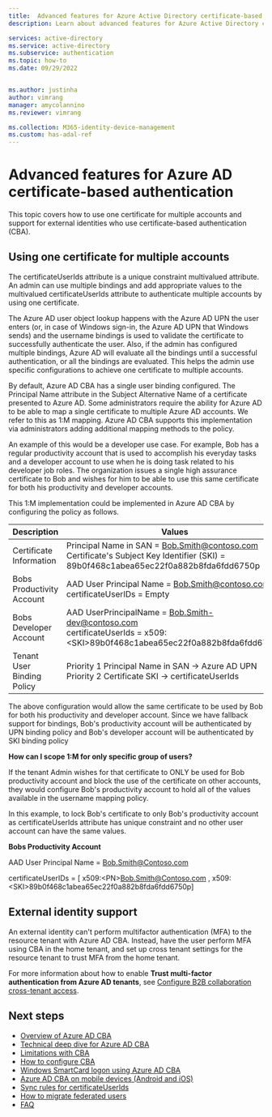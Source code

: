```yaml
---
title:  Advanced features for Azure Active Directory certificate-based authentication
description: Learn about advanced features for Azure Active Directory certificate-based authentication

services: active-directory
ms.service: active-directory
ms.subservice: authentication
ms.topic: how-to
ms.date: 09/29/2022


ms.author: justinha
author: vimrang
manager: amycolannino
ms.reviewer: vimrang

ms.collection: M365-identity-device-management
ms.custom: has-adal-ref
---
```


# Advanced features for Azure AD certificate-based authentication 

This topic covers how to use one certificate for multiple accounts and support for external identities who use certificate-based authentication (CBA).

## Using one certificate for multiple accounts 

The certificateUserIds attribute is a unique constraint multivalued attribute. An admin can use multiple bindings and add appropriate values to the multivalued certificateUserIds attribute to authenticate multiple accounts by using one certificate.

The Azure AD user object lookup happens with the Azure AD UPN the user enters (or, in case of Windows sign-in, the Azure AD UPN that Windows sends) and the username bindings is used to validate the certificate to successfully authenticate the user. Also, if the admin has configured multiple bindings, Azure AD will evaluate all the bindings until a successful authentication, or all the bindings are evaluated. This helps the admin use specific configurations to achieve one certificate to multiple accounts.

By default, Azure AD CBA has a single user binding configured. The Principal Name attribute in the Subject Alternative Name of a certificate presented to Azure AD. Some administrators require the ability for Azure AD to be able to map a single certificate to multiple Azure AD accounts. We refer to this as 1:M mapping. Azure AD CBA supports this implementation via administrators adding additional mapping methods to the policy. 

An example of this would be a developer use case. For example, Bob has a regular productivity account that is used to accomplish his everyday tasks and a developer account to use when he is doing task related to his developer job roles. The organization issues a single high assurance certificate to Bob and wishes for him to be able to use this same certificate for both his productivity and developer accounts. 

This 1:M implementation could be implemented in Azure AD CBA by configuring the policy as follows. 

|Description| Values |
|--------------------------|--------------------------------------|
|Certificate Information | Principal Name in SAN = Bob.Smith@contoso.com <br> Certificate's Subject Key Identifier (SKI) = 89b0f468c1abea65ec22f0a882b8fda6fdd6750p |
|Bobs Productivity Account| AAD User Principal Name = Bob.Smith@contoso.com <br> certificateUserIDs = Empty|
|Bobs Developer Account| AAD UserPrincipalName = Bob.Smith-dev@contoso.com <br> certificateUserIds = x509:\<SKI\>89b0f468c1abea65ec22f0a882b8fda6fdd6750p |
|Tenant User Binding Policy | Priority 1 Principal Name in SAN -> Azure AD UPN <br> Priority 2 Certificate SKI -> certificateUserIds |

The above configuration would allow the same certificate to be used by Bob for both his productivity and developer account. Since we have fallback support for bindings, Bob's productivity account will be authenticated by UPN binding policy and Bob's developer account will be authenticated by SKI binding policy 

**How can I scope 1:M for only specific group of users?**
 
If the tenant Admin wishes for that certificate to ONLY be used for Bob productivity account and block the use of the certificate on other accounts, they would configure Bob's productivity account to hold all of the values available in the username mapping policy. 

In this example, to lock Bob's certificate to only Bob's productivity account as certificateUserIds attribute has unique constraint and no other user account can have the same values.
 
**Bobs Productivity Account**
 
AAD User Principal Name = Bob.Smith@Contoso.com 

certificateUserIDs = [ x509:\<PN\>Bob.Smith@Contoso.com , x509:\<SKI\>89b0f468c1abea65ec22f0a882b8fda6fdd6750p]

## External identity support

An external identity can't perform multifactor authentication (MFA) to the resource tenant with Azure AD CBA. Instead, have the user perform MFA using CBA in the home tenant, and set up cross tenant settings for the resource tenant to trust MFA from the home tenant.

For more information about how to enable **Trust multi-factor authentication from Azure AD tenants**, see [Configure B2B collaboration cross-tenant access](./external-identities/cross-tenant-access-settings-b2b-collaboration.md#to-change-inbound-trust-settings-for-mfa-and-device-claims).

## Next steps

- [Overview of Azure AD CBA](concept-certificate-based-authentication.md)
- [Technical deep dive for Azure AD CBA](concept-certificate-based-authentication-technical-deep-dive.md)
- [Limitations with CBA](concept-certificate-based-authentication-limitations.md)
- [How to configure CBA](how-to-certificate-based-authentication.md)
- [Windows SmartCard logon using Azure AD CBA](concept-certificate-based-authentication-smartcard.md)
- [Azure AD CBA on mobile devices (Android and iOS)](concept-certificate-based-authentication-mobile.md)
- [Sync rules for certificateUserIds](concept-certificate-based-authentication-certificateuserids.md)
- [How to migrate federated users](concept-certificate-based-authentication-migration.md)
- [FAQ](certificate-based-authentication-faq.yml)
